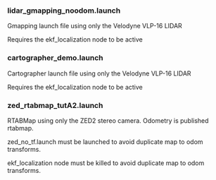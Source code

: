 ### lidar_gmapping_noodom.launch

Gmapping launch file using only the Velodyne VLP-16 LIDAR

Requires the ekf_localization node to be active

### cartographer_demo.launch

Cartographer launch file using only the Velodyne VLP-16 LIDAR

Requires the ekf_localization node to be active

### zed_rtabmap_tutA2.launch

RTABMap using only the ZED2 stereo camera. Odometry is published rtabmap.

zed_no_tf.launch must be launched to avoid duplicate map to odom transforms.

ekf_localization node must be killed to avoid duplicate map to odom transforms.
